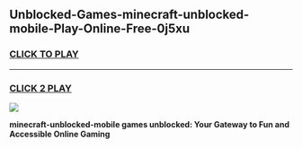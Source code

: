 
## Unblocked-Games-minecraft-unblocked-mobile-Play-Online-Free-0j5xu
<h3>
<a href="https://premium76.site?title=minecraft-unblocked-mobile&ref=26A">CLICK TO PLAY</a></h3>
<hr>

<h3>
<a href="https://premium76.site?title=minecraft-unblocked-mobile&ref=26A">CLICK 2 PLAY</a>
  
</h3>

<a href="https://premium76.site?title=minecraft-unblocked-mobile&ref=26A"><img src="https://clearcache.store/games.png"></a>


**minecraft-unblocked-mobile games unblocked: Your Gateway to Fun and Accessible Online Gaming**
